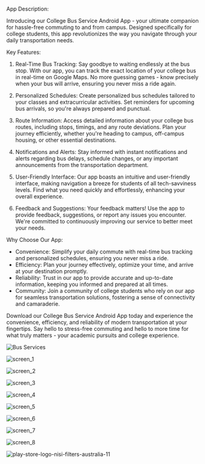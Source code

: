 App Description: 

Introducing our College Bus Service Android App - your ultimate companion for hassle-free commuting to and from campus. Designed specifically for college students, this app revolutionizes the way you navigate through your daily transportation needs.

Key Features:

1. Real-Time Bus Tracking: Say goodbye to waiting endlessly at the bus stop. With our app, you can track the exact location of your college bus in real-time on Google Maps. No more guessing games - know precisely when your bus will arrive, ensuring you never miss a ride again.

2. Personalized Schedules: Create personalized bus schedules tailored to your classes and extracurricular activities. Set reminders for upcoming bus arrivals, so you're always prepared and punctual.

3. Route Information: Access detailed information about your college bus routes, including stops, timings, and any route deviations. Plan your journey efficiently, whether you're heading to campus, off-campus housing, or other essential destinations.

4. Notifications and Alerts: Stay informed with instant notifications and alerts regarding bus delays, schedule changes, or any important announcements from the transportation department.

5. User-Friendly Interface: Our app boasts an intuitive and user-friendly interface, making navigation a breeze for students of all tech-savviness levels. Find what you need quickly and effortlessly, enhancing your overall experience.

6. Feedback and Suggestions: Your feedback matters! Use the app to provide feedback, suggestions, or report any issues you encounter. We're committed to continuously improving our service to better meet your needs.

Why Choose Our App:

- Convenience: Simplify your daily commute with real-time bus tracking and personalized schedules, ensuring you never miss a ride.
- Efficiency: Plan your journey effectively, optimize your time, and arrive at your destination promptly.
- Reliability: Trust in our app to provide accurate and up-to-date information, keeping you informed and prepared at all times.
- Community: Join a community of college students who rely on our app for seamless transportation solutions, fostering a sense of connectivity and camaraderie.

Download our College Bus Service Android App today and experience the convenience, efficiency, and reliability of modern transportation at your fingertips. Say hello to stress-free commuting and hello to more time for what truly matters - your academic pursuits and college experience.





![Bus Services](https://github.com/khokan-gorain/Bus-Services-Android-App/assets/118677468/c6b60abc-d586-46d0-95da-d9b4c3aa9d65)



![screen_1](https://github.com/khokan-gorain/Bus-Services-Android-App/assets/118677468/ab9e5812-568a-46f2-b597-f1bbcc41c0de)


![screen_2](https://github.com/khokan-gorain/Bus-Services-Android-App/assets/118677468/bb6d484b-8bba-4454-bb14-d51d865f24c1)


![screen_3](https://github.com/khokan-gorain/Bus-Services-Android-App/assets/118677468/7a0a0bf9-e7eb-4553-86cb-b0335789dddb)


![screen_4](https://github.com/khokan-gorain/Bus-Services-Android-App/assets/118677468/4603fd17-5273-45f5-8458-1df17b9bf137)


![screen_5](https://github.com/khokan-gorain/Bus-Services-Android-App/assets/118677468/aa42cb19-03c5-4a06-aa19-1aee8aac9da8)


![screen_6](https://github.com/khokan-gorain/Bus-Services-Android-App/assets/118677468/de3b5bd8-425c-4a9d-8d15-fb9a82afa4d1)


![screen_7](https://github.com/khokan-gorain/Bus-Services-Android-App/assets/118677468/a48ee4d8-0fb4-43ec-8c7e-c2d31b2fda19)


![screen_8](https://github.com/khokan-gorain/Bus-Services-Android-App/assets/118677468/6d4b7446-55f3-474e-a2eb-d9e68bd0304b)



![play-store-logo-nisi-filters-australia-11](https://github.com/khokan-gorain/Bus-Services-Android-App/assets/118677468/a0816ae4-743f-4709-ba4b-0904b40c1b98)


